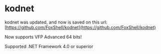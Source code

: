 # kodnet

kodnet was updated, and now is saved on this url: [https://github.com/FoxShell/kodnet](https://github.com/FoxShell/kodnet)

Now supports VFP Advanced 64 bits!

Supported .NET Framework 4.0 or superior
